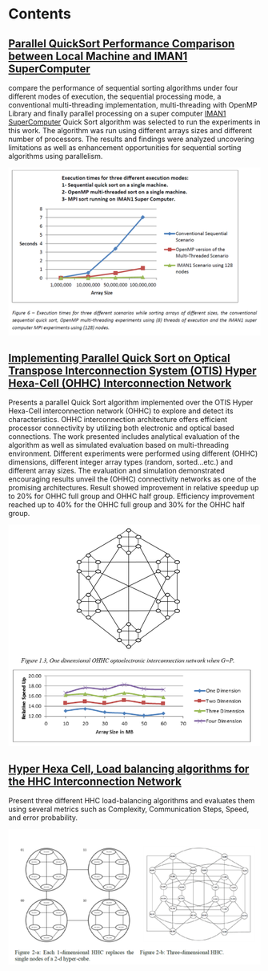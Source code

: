 # Contents

## [Parallel QuickSort Performance Comparison between Local Machine and IMAN1 SuperComputer](./quick_sort)
compare the performance of sequential sorting algorithms under four different modes of execution, the sequential processing mode, a conventional multi-threading implementation, multi-threading with OpenMP Library and finally parallel processing on a super computer [IMAN1 SuperComputer](http://www.iman1.jo/iman1/)
Quick Sort algorithm was selected to run the experiments in this work. The algorithm was run using different arrays sizes and different number of processors. The results and findings were analyzed uncovering limitations as well as enhancement opportunities for sequential sorting algorithms using parallelism.

![results](./quick_sort/results/results.png)

## [Implementing Parallel Quick Sort on Optical Transpose Interconnection System (OTIS) Hyper Hexa-Cell (OHHC) Interconnection Network](./otis_hhc_quicksort)
Presents a parallel Quick Sort algorithm implemented over the OTIS Hyper Hexa-Cell interconnection network (OHHC) to explore and detect its characteristics. OHHC interconnection architecture offers efficient processor connectivity by utilizing both electronic and optical based connections. The work presented includes analytical evaluation of the algorithm as well as simulated evaluation based on multi-threading environment. Different experiments were performed using different (OHHC) dimensions, different integer array types (random, sorted…etc.) and different array sizes. The evaluation and simulation demonstrated encouraging results unveil the (OHHC) connectivity networks as one of the promising architectures. Result showed improvement in relative speedup up to 20% for OHHC full group and OHHC half group. Efficiency improvement reached up to 40% for the OHHC full group and 30% for the OHHC half group.

![results](./otis_hhc_quicksort/results/results.png)

## [Hyper Hexa Cell, Load balancing algorithms for the HHC Interconnection Network](./otis_hhc_load_balance)
Present three different HHC load-balancing algorithms and evaluates them using several metrics such as Complexity, Communication Steps, Speed, and error probability. 

![results](./otis_hhc_load_balance/algorithm_c/results/architecture.png)

